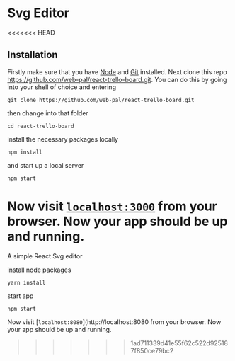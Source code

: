 # Svg Editor
<<<<<<< HEAD
## Installation
Firstly make sure that you have [Node](https://nodejs.org/en/download/) and [Git](https://git-scm.com/book/en/v2/Getting-Started-Installing-Git)  installed.
Next clone this repo https://github.com/web-pal/react-trello-board.git. You can do this by going into your shell of choice and entering
```
git clone https://github.com/web-pal/react-trello-board.git
```
then change into that folder
```
cd react-trello-board
```
install the necessary packages locally
```
npm install
```
and start up a local server
```
npm start
```
Now visit [`localhost:3000`](http://localhost:3000) from your browser. Now your app should be up and running.
=======
A simple React Svg editor

install node packages
```
yarn install
```
start app
```
npm start
```

Now visit [`localhost:8080`](http://localhost:8080 from your browser. Now your app should be up and running.
>>>>>>> 1ad711339d41e55f62c522d925187f850ce79bc2
